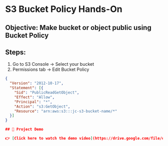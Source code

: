 # S3 Bucket Policy Hands-On

## Objective: Make bucket or object public using Bucket Policy

## Steps:
1. Go to S3 Console → Select your bucket
2. Permissions tab → Edit Bucket Policy

```json
{
  "Version": "2012-10-17",
  "Statement": [{
    "Sid": "PublicReadGetObject",
    "Effect": "Allow",
    "Principal": "*",
    "Action": "s3:GetObject",
    "Resource": "arn:aws:s3:::jc-s3-bucket-name/*"
  }]
}

## 🎥 Project Demo

👉 [Click here to watch the demo video](https://drive.google.com/file/d/1JPwZ9Z5G7MG02vqREbII8CWD99W7sx_H/view?usp=sharing)
